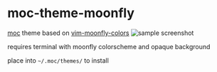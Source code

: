 # moc-theme-moonfly
[moc](https://moc.daper.net/) theme based on [vim-moonfly-colors](https://github.com/bluz71/vim-moonfly-colors)
![sample screenshot](https://raw.githubusercontent.com/tohya-ryu/moc-theme-moonfly/moc-moonfly.png "sample screenshot")

requires terminal with moonfly colorscheme and opaque background

place into `~/.moc/themes/` to install
